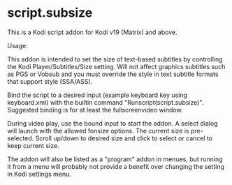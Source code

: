 # script.subsize
This is a Kodi script addon for Kodi v19 (Matrix) and above.

Usage:

This addon is intended to set the size of text-based subtitles by controlling
the Kodi Player/Subtitles/Size setting.  Will not affect graphics subtitles
such as PGS or Vobsub and you must override the style in text subtitle formats
that support style (SSA/ASS).

Bind the script to a desired input (example keyboard key using keyboard.xml) 
with the builtin command "Runscript(script.subsize)".  Suggested binding is
for at least the fullscreenvideo window.

During video play, use the bound input to start the addon.  A select dialog
will launch with the allowed fonsize options.  The current size is pre-selected.
Scroll up/down to desired size and click to select or cancel to keep current
size.

The addon will also be listed as a "program" addon in menues, but running it
from a menu will probably not provide a benefit over changing the setting in 
Kodi settings menu.




 
